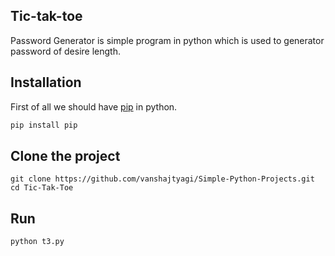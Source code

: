## Tic-tak-toe

Password Generator is simple program in python which is used to generator password of desire length.

## Installation
First of all we should have [pip](https://pip.pypa.io/en/stable/reference/pip_install/) in python.
```bash
pip install pip
```

## Clone the project 
```git
git clone https://github.com/vanshajtyagi/Simple-Python-Projects.git
cd Tic-Tak-Toe
```
## Run
```python
python t3.py
```
